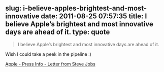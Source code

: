 slug: i-believe-apples-brightest-and-most-innovative
date: 2011-08-25 07:57:35
title: I believe Apple’s brightest and most innovative days are ahead of it.
type: quote
---

> I believe Apple’s brightest and most innovative days are ahead of it.

Wish I could take a peek in the pipeline :)

 [Apple - Press Info - Letter from Steve Jobs](http://www.apple.com/pr/library/2011/08/24Letter-from-Steve-Jobs.html)
